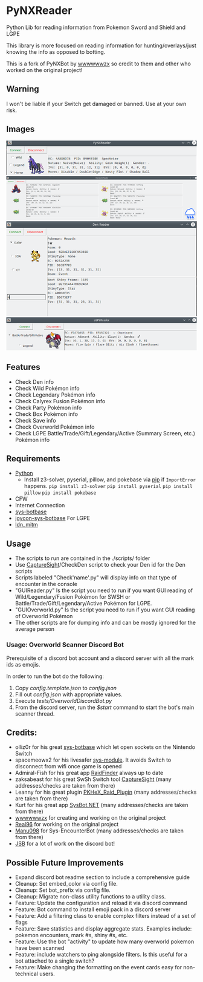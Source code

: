 # PyNXReader
 Python Lib for reading information from Pokemon Sword and Shield and LGPE

 This library is more focused on reading information for hunting/overlays/just knowing the info as opposed to botting.

 This is a fork of PyNXBot by [wwwwwwzx](https://github.com/wwwwwwzx) so credit to them and other who worked on the original project!

## Warning
 I won't be liable if your Switch get damaged or banned. Use at your own risk.

## Images
 ![PyNXReader](./PyNXReader_Screenshot.png)
 ![OverworldReader](./OverworldReader_Screenshot.png)
 ![DenReader](./DenReader_Screenshot.png)
 ![LGPEReader](./LGPEReader_Screenshot.png)

## Features
 * Check Den info
 * Check Wild Pokémon info
 * Check Legendary Pokémon info
 * Check Calyrex Fusion Pokémon info
 * Check Party Pokémon info
 * Check Box Pokémon info
 * Check Save info
 * Check Overworld Pokémon info
 * Check LGPE Battle/Trade/Gift/Legendary/Active (Summary Screen, etc.) Pokémon info

## Requirements
* [Python](https://www.python.org/downloads/)
	* Install z3-solver, pyserial, pillow, and pokebase via [pip](https://pip.pypa.io/en/stable/) if `ImportError` happens.
	   `pip install z3-solver` 
	   `pip install pyserial`
	   `pip install pillow`
	   `pip install pokebase`
* CFW
* Internet Connection
* [sys-botbase](https://github.com/olliz0r/sys-botbase)
* [joycon-sys-botbase](https://github.com/Manu098vm/sys-botbase) For LGPE
* [ldn_mitm](https://github.com/spacemeowx2/ldn_mitm)

## Usage
* The scripts to run are contained in the ./scripts/ folder
* Use [CaptureSight](https://github.com/zaksabeast/CaptureSight/)/CheckDen script to check your Den id for the Den scripts
* Scripts labeled "Check'name'.py" will display info on that type of encounter in the console
* "GUIReader.py" Is the script you need to run if you want GUI reading of Wild/Legendary/Fusion Pokémon for SWSH or Battle/Trade/Gift/Legendary/Active Pokémon for LGPE.
* "GUIOverworld.py" Is the script you need to run if you want GUI reading of Overworld Pokémon
* The other scripts are for dumping info and can be mostly ignored for the average person

### Usage: Overworld Scanner Discord Bot
Prerequisite of a discord bot account and a discord server with all the mark ids as emojis.

In order to run the bot do the following:
1. Copy *config.template.json* to *config.json*
2. Fill out *config.json* with appropriate values.
3. Execute *tests/OverworldDiscordBot.py*
4. From the discord server, run the *$start* command to start the bot's main scanner thread.

## Credits:
* olliz0r for his great [sys-botbase](https://github.com/olliz0r/sys-botbase) which let open sockets on the Nintendo Switch
* spacemeowx2 for his livesafer [sys-module](https://github.com/spacemeowx2/ldn_mitm). It avoids Switch to disconnect from wifi once game is opened
* Admiral-Fish for his great app [RaidFinder](https://github.com/Admiral-Fish/RaidFinder) always up to date
* zaksabeast for his great SwSh Switch tool [CaptureSight](https://github.com/zaksabeast/CaptureSight/) (many addresses/checks are taken from there)
* Leanny for his great plugin [PKHeX_Raid_Plugin](https://github.com/Leanny/PKHeX_Raid_Plugin/tree/master/PKHeX_Raid_Plugin) (many addresses/checks are taken from there)
* Kurt for his great app [SysBot.NET](https://github.com/kwsch/SysBot.NET) (many addresses/checks are taken from there)
* [wwwwwwzx](https://github.com/wwwwwwzx) for creating and working on the original project
* [Real96](https://github.com/Real96) for working on the original project
* [Manu098](https://github.com/Manu098vm/) for Sys-EncounterBot (many addresses/checks are taken from there)
* [JSB](https://github.com/jsb-pokemon) for a lot of work on the discord bot!

## Possible Future Improvements
* Expand discord bot readme section to include a comprehensive guide
* Cleanup: Set embed_color via config file.
* Cleanup: Set bot_prefix via config file.
* Cleanup: Migrate non-class utility functions to a utility class.
* Feature: Update the configuration and reload it via discord command
* Feature: Bot command to install emoji pack in a discord server
* Feature: Add a filtering class to enable complex filters instead of a set of flags
* Feature: Save statistics and display aggregate stats. Examples include: pokemon encounters, mark #s, shiny #s, etc.
* Feature: Use the bot "activity" to update how many overworld pokemon have been scanned
* Feature: include watchers to ping alongside filters. Is this useful for a bot attached to a single switch?
* Feature: Make changing the formatting on the event cards easy for non-technical users.